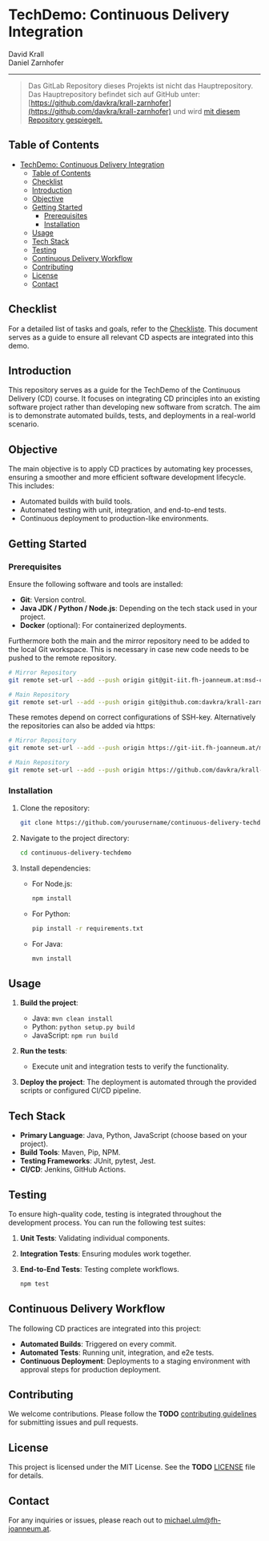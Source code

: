 # TechDemo: Continuous Delivery Integration

David Krall  
Daniel Zarnhofer

---

> Das GitLab Repository dieses Projekts ist nicht das Hauptrepository.  
> Das Hauptrepository befindet sich auf GitHub unter: [https://github.com/davkra/krall-zarnhofer](https://github.com/davkra/krall-zarnhofer) und wird [mit diesem Repository gespiegelt.](#prerequisites)

## Table of Contents

- [TechDemo: Continuous Delivery Integration](#techdemo-continuous-delivery-integration)
  - [Table of Contents](#table-of-contents)
  - [Checklist](#checklist)
  - [Introduction](#introduction)
  - [Objective](#objective)
  - [Getting Started](#getting-started)
    - [Prerequisites](#prerequisites)
    - [Installation](#installation)
  - [Usage](#usage)
  - [Tech Stack](#tech-stack)
  - [Testing](#testing)
  - [Continuous Delivery Workflow](#continuous-delivery-workflow)
  - [Contributing](#contributing)
  - [License](#license)
  - [Contact](#contact)

## Checklist

For a detailed list of tasks and goals, refer to the [Checkliste](./CHECKLIST.md). This document serves as a guide to ensure all relevant CD aspects are integrated into this demo.

## Introduction

This repository serves as a guide for the TechDemo of the Continuous Delivery (CD) course. It focuses on integrating CD principles into an existing software project rather than developing new software from scratch. The aim is to demonstrate automated builds, tests, and deployments in a real-world scenario.

## Objective

The main objective is to apply CD practices by automating key processes, ensuring a smoother and more efficient software development lifecycle. This includes:

- Automated builds with build tools.
- Automated testing with unit, integration, and end-to-end tests.
- Continuous deployment to production-like environments.

## Getting Started

### Prerequisites

Ensure the following software and tools are installed:

- **Git**: Version control.
- **Java JDK / Python / Node.js**: Depending on the tech stack used in your project.
- **Docker** (optional): For containerized deployments.

Furthermore both the main and the mirror repository need to be added to the local Git workspace. This is necessary in case new code needs to be pushed to the remote repository.

```bash
# Mirror Repository
git remote set-url --add --push origin git@git-iit.fh-joanneum.at:msd-contdel/techdemo-ws24/krall-zarnhofer.git

# Main Repository
git remote set-url --add --push origin git@github.com:davkra/krall-zarnhofer.git
```

These remotes depend on correct configurations of SSH-key. Alternatively the repositories can also be added via https:

```bash
# Mirror Repository
git remote set-url --add --push origin https://git-iit.fh-joanneum.at/msd-contdel/techdemo-ws24/krall-zarnhofer.git

# Main Repository
git remote set-url --add --push origin https://github.com/davkra/krall-zarnhofer.git
```

### Installation

1. Clone the repository:

   ```bash
   git clone https://github.com/yourusername/continuous-delivery-techdemo.git
   ```

2. Navigate to the project directory:

   ```bash
   cd continuous-delivery-techdemo
   ```

3. Install dependencies:
   - For Node.js:

     ```bash
     npm install
     ```

   - For Python:

     ```bash
     pip install -r requirements.txt
     ```

   - For Java:

     ```bash
     mvn install
     ```

## Usage

1. **Build the project**:
   - Java: `mvn clean install`
   - Python: `python setup.py build`
   - JavaScript: `npm run build`

2. **Run the tests**:
   - Execute unit and integration tests to verify the functionality.

3. **Deploy the project**: The deployment is automated through the provided scripts or configured CI/CD pipeline.

## Tech Stack

- **Primary Language**: Java, Python, JavaScript (choose based on your project).
- **Build Tools**: Maven, Pip, NPM.
- **Testing Frameworks**: JUnit, pytest, Jest.
- **CI/CD**: Jenkins, GitHub Actions.

## Testing

To ensure high-quality code, testing is integrated throughout the development process. You can run the following test suites:

1. **Unit Tests**: Validating individual components.
2. **Integration Tests**: Ensuring modules work together.
3. **End-to-End Tests**: Testing complete workflows.

   ```bash
   npm test
   ```

## Continuous Delivery Workflow

The following CD practices are integrated into this project:

- **Automated Builds**: Triggered on every commit.
- **Automated Tests**: Running unit, integration, and e2e tests.
- **Continuous Deployment**: Deployments to a staging environment with approval steps for production deployment.

## Contributing

We welcome contributions. Please follow the **TODO** [contributing guidelines](./CONTRIBUTING.md) for submitting issues and pull requests.

## License

This project is licensed under the MIT License. See the **TODO** [LICENSE](./LICENSE.md) file for details.

## Contact

For any inquiries or issues, please reach out to [michael.ulm@fh-joanneum.at](mailto:michael.ulm@fh-joanneum.at).
